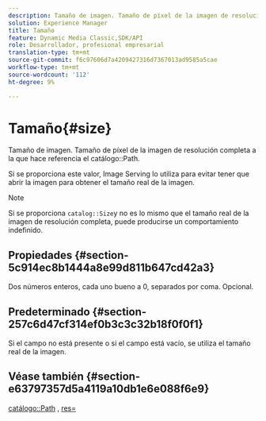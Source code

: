 ```yaml
---
description: Tamaño de imagen. Tamaño de píxel de la imagen de resolución completa a la que hace referencia la ruta del catálogo.
solution: Experience Manager
title: Tamaño
feature: Dynamic Media Classic,SDK/API
role: Desarrollador, profesional empresarial
translation-type: tm+mt
source-git-commit: f6c97606d7a4209427316d7367013ad9585a5cae
workflow-type: tm+mt
source-wordcount: '112'
ht-degree: 9%

---
```



# Tamaño{#size}

Tamaño de imagen. Tamaño de píxel de la imagen de resolución completa a la que hace referencia el catálogo::Path.

Si se proporciona este valor, Image Serving lo utiliza para evitar tener que abrir la imagen para obtener el tamaño real de la imagen.

>[!NOTE]
>
>Si se proporciona `catalog::Size`y no es lo mismo que el tamaño real de la imagen de resolución completa, puede producirse un comportamiento indefinido.

## Propiedades {#section-5c914ec8b1444a8e99d811b647cd42a3}

Dos números enteros, cada uno bueno a 0, separados por coma. Opcional.

## Predeterminado {#section-257c6d47cf314ef0b3c3c32b18f0f0f1}

Si el campo no está presente o si el campo está vacío, se utiliza el tamaño real de la imagen.

## Véase también {#section-e63797357d5a4119a10db1e6e088f6e9}

[catálogo::Path](../../../../../../is-api/image-catalog/image-serving-api-ref/c-image-catalog-reference/c-image-svg-data-reference/c-image-data-reference/r-path-cat.md#reference-306afcaff172440ca81b85da8d78213c) ,  [res=](/help/aem-is-ir-api/is-api/http-ref/image-serving-api-ref/c-http-protocol-reference/c-command-reference/r-res.md)
